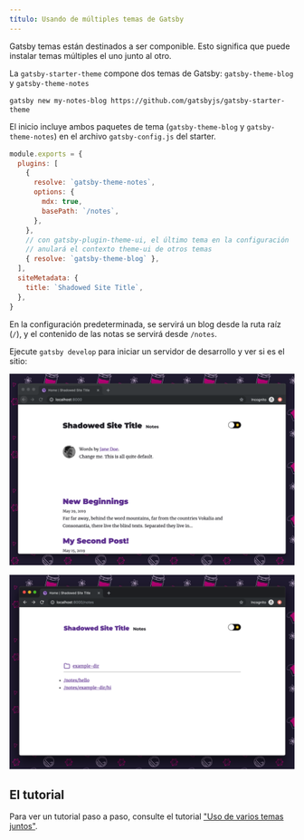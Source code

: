 ```yaml
---
título: Usando de múltiples temas de Gatsby
---
```


Gatsby temas están destinados a ser componible. Esto significa que puede instalar temas múltiples el uno junto al otro.

La `gatsby-starter-theme` compone dos temas de Gatsby: `gatsby-theme-blog` y `gatsby-theme-notes`

```shell
gatsby new my-notes-blog https://github.com/gatsbyjs/gatsby-starter-theme
```

El inicio incluye ambos paquetes de tema (`gatsby-theme-blog` y `gatsby-theme-notes`) en el archivo `gatsby-config.js` del starter.

```javascript:title=gatsby-config.js
module.exports = {
  plugins: [
    {
      resolve: `gatsby-theme-notes`,
      options: {
        mdx: true,
        basePath: `/notes`,
      },
    },
    // con gatsby-plugin-theme-ui, el último tema en la configuración
    // anulará el contexto theme-ui de otros temas
    { resolve: `gatsby-theme-blog` },
  ],
  siteMetadata: {
    title: `Shadowed Site Title`,
  },
}
```

En la configuración predeterminada, se servirá un blog desde la ruta raíz (`/`), y el contenido de las notas se servirá desde `/notes`.

Ejecute `gatsby develop` para iniciar un servidor de desarrollo y ver si es el sitio:

![The homepage of the site created by gatsby-theme-starter](../images/gatsby-theme-starter-home.png)

![The `notes` route of a site created by gatsby-theme starter](../images/gatsby-theme-starter-notes.png)

## El tutorial

Para ver un tutorial paso a paso, consulte el tutorial ["Uso de varios temas juntos"](/tutorial/using-multiple-themes-together).
